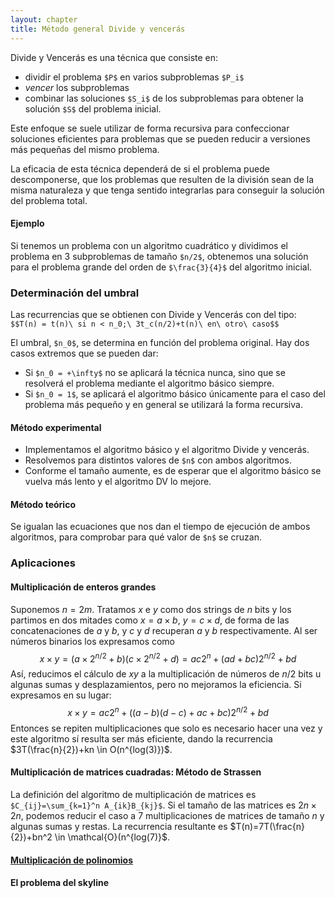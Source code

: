 ```yaml
---
layout: chapter
title: Método general Divide y vencerás
---
```


Divide y Vencerás es una técnica que consiste en:

* dividir el problema `$P$` en varios subproblemas `$P_i$`
* *vencer* los subproblemas
* combinar las soluciones `$S_i$` de los subproblemas para obtener la solución `$S$` del problema inicial.

Este enfoque se suele utilizar de forma recursiva para confeccionar soluciones eficientes para problemas que se pueden reducir a versiones más pequeñas del mismo problema.

La eficacia de esta técnica dependerá de si el problema puede descomponerse, que los problemas que resulten de la división sean de la misma naturaleza y que tenga sentido integrarlas para conseguir la solución del problema total.

#### Ejemplo
Si tenemos un problema con un algoritmo cuadrático y dividimos el problema en 3 subproblemas de tamaño `$n/2$`, obtenemos una solución para el problema grande del orden de `$\frac{3}{4}$` del algoritmo inicial.

### Determinación del umbral
Las recurrencias que se obtienen con Divide y Vencerás con del tipo:
`$$T(n) = t(n)\ si n < n_0;\ 3t_c(n/2)+t(n)\ en\ otro\ caso$$`

El umbral, `$n_0$`, se determina en función del problema original. Hay dos casos extremos que se pueden dar:

* Si `$n_0 = +\infty$` no se aplicará la técnica nunca, sino que se resolverá el problema mediante el algoritmo básico siempre.
* Si `$n_0 = 1$`, se aplicará el algoritmo básico únicamente para el caso del problema más pequeño y en general se utilizará la forma recursiva.

#### Método experimental
* Implementamos el algoritmo básico y el algoritmo Divide y vencerás.
* Resolvemos para distintos valores de `$n$` con ambos algoritmos.
* Conforme el tamaño aumente, es de esperar que el algoritmo básico se vuelva más lento y el algoritmo DV lo mejore.

#### Método teórico
Se igualan las ecuaciones que nos dan el tiempo de ejecución de ambos algoritmos, para comprobar para qué valor de `$n$` se cruzan.

### Aplicaciones

#### Multiplicación de enteros grandes
Suponemos $n=2m$. Tratamos $x$ e $y$ como dos strings de $n$ bits y los partimos en dos mitades como $x=a\times b$, $y=c\times d$, de forma de las concatenaciones de $a$ y $b$, y $c$ y $d$ recuperan $a$ y $b$ respectivamente. Al ser números binarios los expresamos como
$$x\times y=(a\times 2^{n/2}+b)(c\times 2^{n/2}+d)=ac2^n+(ad+bc)2^{n/2}+bd$$
Así, reducimos el cálculo de $xy$ a la multiplicación de números de $n/2$ bits u algunas sumas y desplazamientos, pero no mejoramos la eficiencia. Si expresamos en su lugar:
$$x\times y=ac2^n + ((a-b)(d-c)+ac+bc)2^{n/2} + bd$$
Entonces se repiten multiplicaciones que solo es necesario hacer una vez y este algoritmo sí resulta ser más eficiente, dando la recurrencia $3T(\frac{n}{2})+kn \in O(n^{log(3)})$.

#### Multiplicación de matrices cuadradas: Método de Strassen
La definición del algoritmo de multiplicación de matrices es `$C_{ij}=\sum_{k=1}^n A_{ik}B_{kj}$`. Si el tamaño de las matrices es $2n\times 2n$, podemos reducir el caso a 7 multiplicaciones de matrices de tamaño $n$ y algunas sumas y restas. La recurrencia resultante es $T(n)=7T(\frac{n}{2})+bn^2 \in \mathcal{O}(n^{log(7)}$.

#### [Multiplicación de polinomios](http://www.cse.ust.hk/~dekai/271/notes/L03/L03.pdf)

#### El problema del skyline